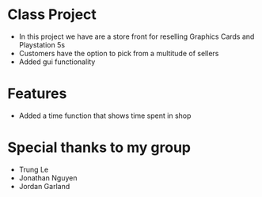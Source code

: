 # Class Project
- In this project we have are a store front for reselling Graphics Cards and Playstation 5s
- Customers have the option to pick from a multitude of sellers 
- Added gui functionality 

# Features
- Added a time function that shows time spent in shop

# Special thanks to my group
- Trung Le
- Jonathan Nguyen 
- Jordan Garland
